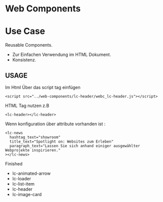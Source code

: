 # Web Components

# Use Case

Reusable Components.

- Zur Einfachen Verwendung im HTML Dokument.
- Konsistenz.

## USAGE

Im Html Über das script tag einfügen

    <script src="../web-components/lc-header/webc_lc-header.js"></script>

HTML Tag nutzen z.B

    <lc-header></lc-header>

Wenn konfiguration über attribute vorhanden ist :

    <lc-news
      hashtag_text="showroom"
      title_text="Spotlight on: Websites zum Erleben"
      paragraph_text="Lassen Sie sich anhand einiger ausgewählter Webprojekte inspirieren."
    ></lc-news>

Finished

- lc-animated-arrow
- lc-loader
- lc-list-item
- lc-header
- lc-image-card
